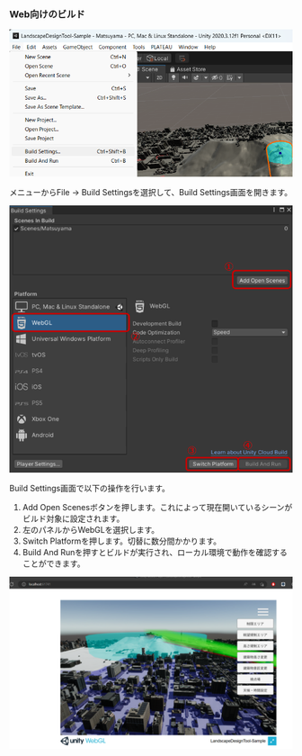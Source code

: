 ### Web向けのビルド

![](..\resources\buildForWeb\buildSettings.png)

メニューからFile → Build Settingsを選択して、Build Settings画面を開きます。

![](..\resources\buildForWeb\buildSettingsOperation.png)

Build Settings画面で以下の操作を行います。

1. Add Open Scenesボタンを押します。これによって現在開いているシーンがビルド対象に設定されます。
2. 左のパネルからWebGLを選択します。
3. Switch Platformを押します。切替に数分間かかります。
4. Build And Runを押すとビルドが実行され、ローカル環境で動作を確認することができます。

![](..\resources\buildForWeb\checkLocalOperation.png)
